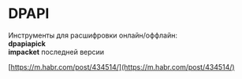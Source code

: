 # DPAPI

Инструменты для расшифровки онлайн/оффлайн: \
**dpapiapick** \
**impacket** последней версии

[https://m.habr.com/post/434514/](https://m.habr.com/post/434514/)
